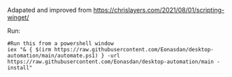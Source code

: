 Adapated and improved from https://chrislayers.com/2021/08/01/scripting-winget/




Run:
```bh
#Run this from a powershell window
iex "& { $(irm https://raw.githubusercontent.com/Eonasdan/desktop-automation/main/automate.ps1) } -url https://raw.githubusercontent.com/Eonasdan/desktop-automation/main -install"
```
